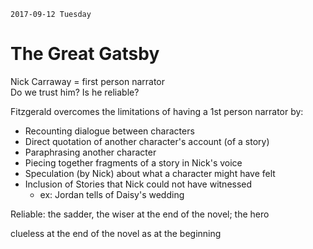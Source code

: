 `2017-09-12 Tuesday`
# The Great Gatsby
Nick Carraway = first person narrator  
Do we trust him? Is he reliable?

Fitzgerald overcomes the limitations of having a 1st person narrator by: 

- Recounting dialogue between characters
- Direct quotation of another character's account (of a story)
- Paraphrasing another character
- Piecing together fragments of a story in Nick's voice
- Speculation (by Nick) about what a character might have felt
- Inclusion of Stories that Nick could not have witnessed
	- ex: Jordan tells of Daisy's wedding

Reliable: the sadder, the wiser at the end of the novel; the hero

clueless at the end of the novel as at the beginning